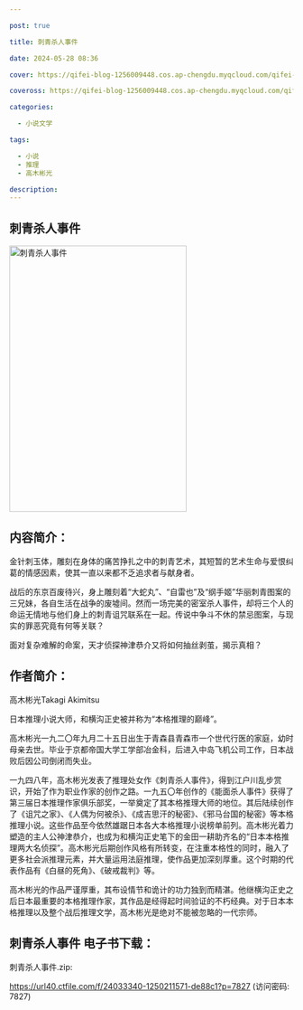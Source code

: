 ```yaml
---

post: true

title: 刺青杀人事件

date: 2024-05-28 08:36

cover: https://qifei-blog-1256009448.cos.ap-chengdu.myqcloud.com/qifei-blog/660cd3159f345e8d03fe7e70.jpg

coveross: https://qifei-blog-1256009448.cos.ap-chengdu.myqcloud.com/qifei-blog/660cd3159f345e8d03fe7e70.jpg

categories:

  - 小说文学

tags:

  - 小说
  - 推理
  - 高木彬光

description:
---
```


## 刺青杀人事件
<img alt="刺青杀人事件 " class="aligncenter loaded" data-was-processed="true" decoding="async" fetchpriority="high" height="471" src="https://qifei-blog-1256009448.cos.ap-chengdu.myqcloud.com/qifei-blog/660cd3159f345e8d03fe7e70.jpg " style="cursor: zoom-in;" width="314"/>

## 内容简介：

金针刺玉体，雕刻在身体的痛苦挣扎之中的刺青艺术，其短暂的艺术生命与爱恨纠葛的情感因素，使其一直以来都不乏追求者与献身者。

战后的东京百废待兴，身上雕刻着“大蛇丸”、“自雷也”及“纲手姬”华丽刺青图案的三兄妹，各自生活在战争的废墟间。然而一场完美的密室杀人事件，却将三个人的命运无情地与他们身上的刺青诅咒联系在一起。传说中争斗不休的禁忌图案，与现实的罪恶究竟有何等关联？

面对复杂难解的命案，天才侦探神津恭介又将如何抽丝剥茧，揭示真相？

## 作者简介：

高木彬光Takagi Akimitsu

日本推理小说大师，和横沟正史被并称为“本格推理的巅峰”。

高木彬光一九二〇年九月二十五日出生于青森县青森市一个世代行医的家庭，幼时母亲去世。毕业于京都帝国大学工学部冶金科，后进入中岛飞机公司工作，日本战败后因公司倒闭而失业。

一九四八年，高木彬光发表了推理处女作《刺青杀人事件》，得到江户川乱步赏识，开始了作为职业作家的创作之路。一九五〇年创作的《能面杀人事件》获得了第三届日本推理作家俱乐部奖，一举奠定了其本格推理大师的地位。其后陆续创作了《诅咒之家》、《人偶为何被杀》、《成吉思汗的秘密》、《邪马台国的秘密》等本格推理小说。这些作品至今依然雄踞日本各大本格推理小说榜单前列。高木彬光着力塑造的主人公神津恭介，也成为和横沟正史笔下的金田一耕助齐名的“日本本格推理两大名侦探”。高木彬光后期创作风格有所转变，在注重本格性的同时，融入了更多社会派推理元素，并大量运用法庭推理，使作品更加深刻厚重。这个时期的代表作品有《白昼的死角》、《破戒裁判》等。

高木彬光的作品严谨厚重，其布设情节和诡计的功力独到而精湛。他继横沟正史之后日本最重要的本格推理作家，其作品是经得起时间验证的不朽经典。对于日本本格推理以及整个战后推理文学，高木彬光是绝对不能被忽略的一代宗师。

## 刺青杀人事件 电子书下载：



刺青杀人事件.zip: 

https://url40.ctfile.com/f/24033340-1250211571-de88c1?p=7827 (访问密码: 7827)

